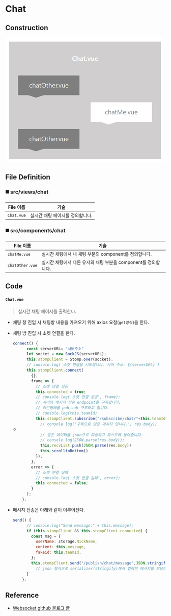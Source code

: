 # Chat

## Construction

![chat_construction](../images/chat_construction.png)

## File Definition

### :black_medium_square: src/views/chat

| File 이름  | 기술                             |
| ---------- | -------------------------------- |
| `Chat.vue` | 실시간 채팅 페이지를 정의합니다. |

### :black_medium_square: src/components/chat

| File 이름       | 기술                                                         |
| --------------- | ------------------------------------------------------------ |
| `chatMe.vue`    | 실시간 채팅에서 내 채팅 부분의 component를 정의합니다.       |
| `chatOther.vue` | 실시간 채팅에서 다른 유저의 채팅 부분을 component를 정의합니다. |



## Code

#### `Chat.vue`

> 실시간 채팅 페이지를 출력한다.

- 채팅 창 진입 시 채팅방 내용을 가져오기 위해 axios 요청(`get방식`)을 한다.

- 채팅 방 진입 시 소켓 연결을 한다.

  ```javascript
  connect() {
        const serverURL= "서버주소"
        let socket = new SockJS(serverURL);
        this.stompClient = Stomp.over(socket);
        // console.log(`소켓 연결을 시도합니다. 서버 주소: ${serverURL}`)
        this.stompClient.connect(
          {},
          frame => {
            // 소켓 연결 성공
            this.connected = true;
            // console.log('소켓 연결 성공', frame);
            // 서버의 메시지 전송 endpoint를 구독합니다.
            // 이런형태를 pub sub 구조라고 합니다.
            // console.log(this.teamId)
            this.stompClient.subscribe("/subscribe/chat/"+this.teamId, res => {
              // console.log('구독으로 받은 메시지 입니다.', res.body);
  ㅇ
              // 받은 데이터를 json으로 파싱하고 리스트에 넣어줍니다.
              // console.log(JSON.parse(res.body));
              this.recvList.push(JSON.parse(res.body))
              this.scrolltoBottom()
            });
          },
          error => {
            // 소켓 연결 실패
            // console.log('소켓 연결 실패', error);
            this.connected = false;
          }
        );        
      },
  ```

- 메시지 전송은 아래와 같이 이루어진다.

  ```javascript
  send() {
        // console.log("Send message:" + this.message);
        if (this.stompClient && this.stompClient.connected) {
          const msg = { 
            userName: storage.NickName,
            content: this.message,
            fakeid: this.teamId,
          };
          this.stompClient.send("/publish/chat/message",JSON.stringify(msg),{});
            // json 형식으로 serializer(stringify)해서 입력한 메시지를 보낸다.
        }
      },
  ```

  

## Reference

- [Websocket github 블로그 글](supawer0728.github.io/2018/03/30/spring-websocket)